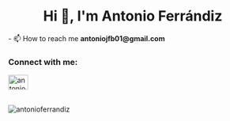 <h1 align="center">Hi 👋, I'm Antonio Ferrándiz</h1>
- 📫 How to reach me <b>antoniojfb01@gmail.com</b>
<h3 align="left">Connect with me:</h3>
<p align="left">
<a href="https://linkedin.com/in/antonio-ferrandiz" target="blank"><img align="center" src="https://raw.githubusercontent.com/rahuldkjain/github-profile-readme-generator/master/src/images/icons/Social/linked-in-alt.svg" alt="antonio-ferrandiz" height="30" width="40" /></a>
</p>
<br><img align="center" src="https://github-readme-stats.vercel.app/api/top-langs?username=antonioferrandiz&show_icons=true&locale=en&layout=compact" alt="antonioferrandiz" />
